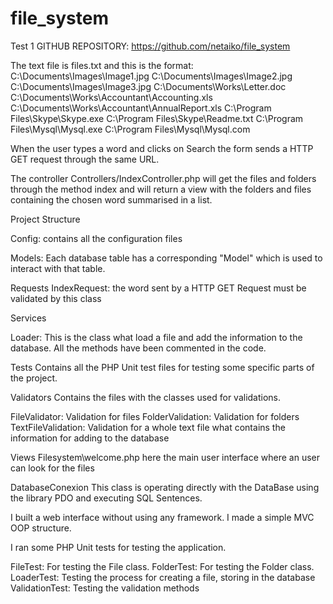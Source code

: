 # file_system

Test 1
GITHUB REPOSITORY: https://github.com/netaiko/file_system
 
The text file is files.txt and this is the format:
C:\Documents\Images\Image1.jpg
C:\Documents\Images\Image2.jpg
C:\Documents\Images\Image3.jpg
C:\Documents\Works\Letter.doc
C:\Documents\Works\Accountant\Accounting.xls
C:\Documents\Works\Accountant\AnnualReport.xls
C:\Program Files\Skype\Skype.exe
C:\Program Files\Skype\Readme.txt
C:\Program Files\Mysql\Mysql.exe
C:\Program Files\Mysql\Mysql.com

 
 
When the user types a word and clicks on Search the form sends a HTTP GET request through the
same URL.

The controller Controllers/IndexController.php will get the files and folders through the method
index and will return a view with the folders and files containing the chosen word summarised in a
list.
 
 
 
Project Structure

Config: contains all the configuration files

Models:
Each database table has a corresponding "Model" which is used to interact with that table.

Requests
IndexRequest: the word sent by a HTTP GET Request must be validated by this class

Services

Loader: This is the class what load a file and add the information to the database. All the methods
have been commented in the code.

Tests
Contains all the PHP Unit test files for testing some specific parts of the project.

Validators
Contains the files with the classes used for validations.

FileValidator: Validation for files
FolderValidation: Validation for folders
TextFileValidation: Validation for a whole text file what contains the information for adding
to the database

Views
Filesystem\welcome.php here the main user interface where an user can look for the files

DatabaseConexion
This class is operating directly with the DataBase using the library PDO and executing SQL Sentences.


I built a web interface without using any framework. I made a simple MVC OOP structure.


I ran some PHP Unit tests for testing the application.

FileTest: For testing the File class.
FolderTest: For testing the Folder class.
LoaderTest: Testing the process for creating a file, storing in the database
ValidationTest: Testing the validation methods